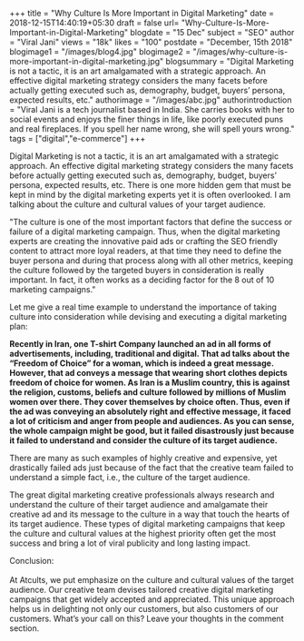 +++
title = "Why Culture Is More Important in Digital Marketing"
date = 2018-12-15T14:40:19+05:30
draft = false
url= "Why-Culture-Is-More-Important-in-Digital-Marketing"
blogdate = "15 Dec"
subject = "SEO"
author = "Viral Jani"
views = "18k"
likes = "100"
postdate = "December, 15th 2018"
blogimage1 = "/images/blog4.jpg"
blogimage2 = "/images/why-culture-is-more-important-in-digital-marketing.jpg"
blogsummary = "Digital Marketing is not a tactic, it is an art amalgamated with a strategic approach. An effective digital marketing strategy considers the many facets before actually getting executed such as, demography, budget, buyers’ persona, expected results, etc."
authorimage = "/images/abc.jpg"
authorintroduction = "Viral Jani is a tech journalist based in India. She carries books with her to social events and enjoys the finer things in life, like poorly executed puns and real fireplaces. If you spell her name wrong, she will spell yours wrong."
tags = ["digital","e-commerce"]
+++

<p class="inner-blog-content mb-4 text-justify">Digital Marketing is not a tactic, it is an art amalgamated with a strategic approach. An effective digital marketing strategy considers the many facets before actually getting executed such as, demography, budget, buyers’ persona, expected results, etc. There is one more hidden gem that must be kept in mind by the digital marketing experts yet it is often overlooked. I am talking about the culture and cultural values of your target audience.</p>



<p class="text-justify darkbg-italic pl-5 pr-5 pt-4 pb-4 mb-4">"The culture is one of the most important factors that define the success or failure of a digital marketing campaign. Thus, when the digital marketing experts are creating the innovative paid ads or crafting the SEO friendly content to attract more loyal readers, at that time they need to define the buyer persona and during that process along with all other metrics, keeping the culture followed by the targeted buyers in consideration is really important. In fact, it often works as a deciding factor for the 8 out of 10 marketing campaigns."</P>


Let me give a real time example to understand the importance of taking culture into consideration while devising and executing a digital marketing plan:

**Recently in Iran, one T-shirt Company launched an ad in all forms of advertisements, including, traditional and digital. That ad talks about the “Freedom of Choice” for a woman, which is indeed a great message. However, that ad conveys a message that wearing short clothes depicts freedom of choice for women. As Iran is a Muslim country, this is against the religion, customs, beliefs and culture followed by millions of Muslim women over there. They cover themselves by choice often. Thus, even if the ad was conveying an absolutely right and effective message, it faced a lot of criticism and anger from people and audiences. As you can sense, the whole campaign might be good, but it failed disastrously just because it failed to understand and consider the culture of its target audience.**


There are many as such examples of highly creative and expensive, yet drastically failed ads just because of the fact that the creative team failed to understand a simple fact, i.e., the culture of the target audience.

<p class="inner-blog-content mb-4 text-justify">The great digital marketing creative professionals always research and understand the culture of their target audience and amalgamate their creative ad and its message to the culture in a way that touch the hearts of its target audience. These types of digital marketing campaigns that keep the culture and cultural values at the highest priority often get the most success and bring a lot of viral publicity and long lasting impact.</p>

<p class="text-justify conclusion pl-5 pr-5 pt-4 pb-4">
Conclusion:<br><br>
At Atcults, we put emphasize on the culture and cultural values of the target audience. Our creative team devises tailored creative digital marketing campaigns that get widely accepted and appreciated. This unique approach helps us in delighting not only our customers, but also customers of our customers. What’s your call on this? Leave your thoughts in the comment section.</p>
